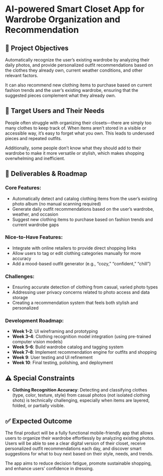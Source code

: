 # AI-powered Smart Closet App for Wardrobe Organization and Recommendation

## 📌 Project Objectives

Automatically recognize the user’s existing wardrobe by analyzing their daily photos, and provide personalized outfit recommendations based on the clothes they already own, current weather conditions, and other relevant factors.

It can also recommend new clothing items to purchase based on current fashion trends and the user’s existing wardrobe, ensuring that the suggested pieces complement what they already own.

## 🎯 Target Users and Their Needs

People often struggle with organizing their closets—there are simply too many clothes to keep track of. When items aren’t stored in a visible or accessible way, it’s easy to forget what you own. This leads to underused pieces and repeated outfits.

Additionally, some people don’t know what they should add to their wardrobe to make it more versatile or stylish, which makes shopping overwhelming and inefficient.

## 🚧 Deliverables & Roadmap

### Core Features:
- Automatically detect and catalog clothing items from the user’s existing photo album (no manual scanning required)
- Generate daily outfit recommendations based on the user’s wardrobe, weather, and occasion
- Suggest new clothing items to purchase based on fashion trends and current wardrobe gaps

### Nice-to-Have Features:
- Integrate with online retailers to provide direct shopping links
- Allow users to tag or edit clothing categories manually for more accuracy
- Add a mood-based outfit generator (e.g., “cozy,” “confident,” “chill”)

### Challenges:
- Ensuring accurate detection of clothing from casual, varied photo types
- Addressing user privacy concerns related to photo access and data storage
- Creating a recommendation system that feels both stylish and personalized

### Development Roadmap:
- **Week 1–2**: UI wireframing and prototyping  
- **Week 3–4**: Clothing recognition model integration (using pre-trained computer vision models)  
- **Week 5–6**: Build wardrobe catalog and tagging system  
- **Week 7–8**: Implement recommendation engine for outfits and shopping  
- **Week 9**: User testing and UI refinement  
- **Week 10**: Final testing, polishing, and deployment

## ⚠️ Special Constraints

- **Clothing Recognition Accuracy**: Detecting and classifying clothes (type, color, texture, style) from casual photos (not isolated clothing shots) is technically challenging, especially when items are layered, folded, or partially visible.

## ✅ Expected Outcome

The final product will be a fully functional mobile-friendly app that allows users to organize their wardrobe effortlessly by analyzing existing photos. Users will be able to see a clear digital version of their closet, receive personalized outfit recommendations each day, and discover smart suggestions for what to buy next based on their style, needs, and trends.

The app aims to reduce decision fatigue, promote sustainable shopping, and enhance users’ confidence in dressing.

